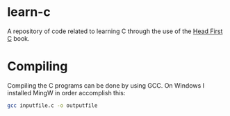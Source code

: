 # learn-c

A repository of code related to learning C through the use of the [Head First C](https://www.amazon.co.uk/Head-First-C-David-Griffiths/dp/1449399916) book.

# Compiling

Compiling the C programs can be done by using GCC. On Windows I installed MingW in order accomplish this:

```bash
gcc inputfile.c -o outputfile
```
